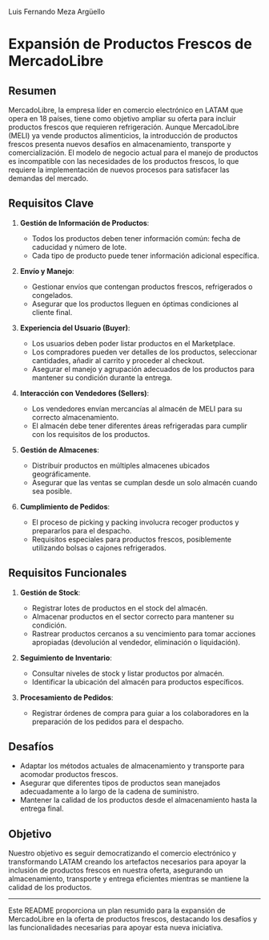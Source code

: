 Luis Fernando Meza Argüello

# Expansión de Productos Frescos de MercadoLibre

## Resumen

MercadoLibre, la empresa líder en comercio electrónico en LATAM que opera en 18 países, tiene como objetivo ampliar su oferta para incluir productos frescos que requieren refrigeración. Aunque MercadoLibre (MELI) ya vende productos alimenticios, la introducción de productos frescos presenta nuevos desafíos en almacenamiento, transporte y comercialización. El modelo de negocio actual para el manejo de productos es incompatible con las necesidades de los productos frescos, lo que requiere la implementación de nuevos procesos para satisfacer las demandas del mercado.

## Requisitos Clave

1. **Gestión de Información de Productos**:
   - Todos los productos deben tener información común: fecha de caducidad y número de lote.
   - Cada tipo de producto puede tener información adicional específica.

2. **Envío y Manejo**:
   - Gestionar envíos que contengan productos frescos, refrigerados o congelados.
   - Asegurar que los productos lleguen en óptimas condiciones al cliente final.

3. **Experiencia del Usuario (Buyer)**:
   - Los usuarios deben poder listar productos en el Marketplace.
   - Los compradores pueden ver detalles de los productos, seleccionar cantidades, añadir al carrito y proceder al checkout.
   - Asegurar el manejo y agrupación adecuados de los productos para mantener su condición durante la entrega.

4. **Interacción con Vendedores (Sellers)**:
   - Los vendedores envían mercancías al almacén de MELI para su correcto almacenamiento.
   - El almacén debe tener diferentes áreas refrigeradas para cumplir con los requisitos de los productos.

5. **Gestión de Almacenes**:
   - Distribuir productos en múltiples almacenes ubicados geográficamente.
   - Asegurar que las ventas se cumplan desde un solo almacén cuando sea posible.

6. **Cumplimiento de Pedidos**:
   - El proceso de picking y packing involucra recoger productos y prepararlos para el despacho.
   - Requisitos especiales para productos frescos, posiblemente utilizando bolsas o cajones refrigerados.

## Requisitos Funcionales

1. **Gestión de Stock**:
   - Registrar lotes de productos en el stock del almacén.
   - Almacenar productos en el sector correcto para mantener su condición.
   - Rastrear productos cercanos a su vencimiento para tomar acciones apropiadas (devolución al vendedor, eliminación o liquidación).

2. **Seguimiento de Inventario**:
   - Consultar niveles de stock y listar productos por almacén.
   - Identificar la ubicación del almacén para productos específicos.

3. **Procesamiento de Pedidos**:
   - Registrar órdenes de compra para guiar a los colaboradores en la preparación de los pedidos para el despacho.

## Desafíos

- Adaptar los métodos actuales de almacenamiento y transporte para acomodar productos frescos.
- Asegurar que diferentes tipos de productos sean manejados adecuadamente a lo largo de la cadena de suministro.
- Mantener la calidad de los productos desde el almacenamiento hasta la entrega final.

## Objetivo

Nuestro objetivo es seguir democratizando el comercio electrónico y transformando LATAM creando los artefactos necesarios para apoyar la inclusión de productos frescos en nuestra oferta, asegurando un almacenamiento, transporte y entrega eficientes mientras se mantiene la calidad de los productos.

---

Este README proporciona un plan resumido para la expansión de MercadoLibre en la oferta de productos frescos, destacando los desafíos y las funcionalidades necesarias para apoyar esta nueva iniciativa.

